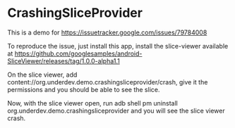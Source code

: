 # CrashingSliceProvider

This is a demo for https://issuetracker.google.com/issues/79784008

To reproduce the issue, just install this app, install the slice-viewer available at https://github.com/googlesamples/android-SliceViewer/releases/tag/1.0.0-alpha1.1

On the slice viewer, add content://org.underdev.demo.crashingsliceprovider/crash, give it the permissions and you should be able to see the slice.

Now, with the slice viewer open, run adb shell pm uninstall org.underdev.demo.crashingsliceprovider and you will see the slice viewer crash.

